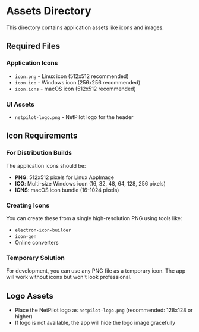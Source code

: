 # Assets Directory

This directory contains application assets like icons and images.

## Required Files

### Application Icons
- `icon.png` - Linux icon (512x512 recommended)
- `icon.ico` - Windows icon (256x256 recommended)
- `icon.icns` - macOS icon (512x512 recommended)

### UI Assets
- `netpilot-logo.png` - NetPilot logo for the header

## Icon Requirements

### For Distribution Builds
The application icons should be:
- **PNG**: 512x512 pixels for Linux AppImage
- **ICO**: Multi-size Windows icon (16, 32, 48, 64, 128, 256 pixels)
- **ICNS**: macOS icon bundle (16-1024 pixels)

### Creating Icons
You can create these from a single high-resolution PNG using tools like:
- `electron-icon-builder`
- `icon-gen`
- Online converters

### Temporary Solution
For development, you can use any PNG file as a temporary icon. The app will work without icons but won't look professional.

## Logo Assets
- Place the NetPilot logo as `netpilot-logo.png` (recommended: 128x128 or higher)
- If logo is not available, the app will hide the logo image gracefully 